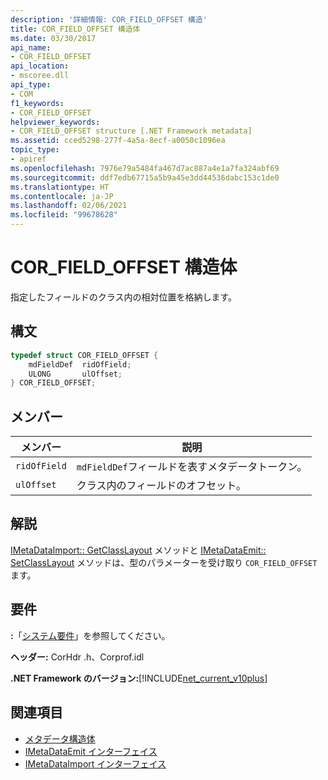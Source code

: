```yaml
---
description: '詳細情報: COR_FIELD_OFFSET 構造'
title: COR_FIELD_OFFSET 構造体
ms.date: 03/30/2017
api_name:
- COR_FIELD_OFFSET
api_location:
- mscoree.dll
api_type:
- COM
f1_keywords:
- COR_FIELD_OFFSET
helpviewer_keywords:
- COR_FIELD_OFFSET structure [.NET Framework metadata]
ms.assetid: cced5298-277f-4a5a-8ecf-a0050c1096ea
topic_type:
- apiref
ms.openlocfilehash: 7976e79a5484fa467d7ac887a4e1a7fa324abf69
ms.sourcegitcommit: ddf7edb67715a5b9a45e3dd44536dabc153c1de0
ms.translationtype: HT
ms.contentlocale: ja-JP
ms.lasthandoff: 02/06/2021
ms.locfileid: "99678628"
---
```

# <a name="cor_field_offset-structure"></a>COR_FIELD_OFFSET 構造体

指定したフィールドのクラス内の相対位置を格納します。  
  
## <a name="syntax"></a>構文  
  
```cpp  
typedef struct COR_FIELD_OFFSET {  
    mdFieldDef  ridOfField;  
    ULONG       ulOffset;  
} COR_FIELD_OFFSET;  
```  
  
## <a name="members"></a>メンバー  
  
|メンバー|説明|  
|------------|-----------------|  
|`ridOfField`|`mdFieldDef`フィールドを表すメタデータトークン。|  
|`ulOffset`|クラス内のフィールドのオフセット。|  
  
## <a name="remarks"></a>解説  

 [IMetaDataImport:: GetClassLayout](imetadataimport-getclasslayout-method.md) メソッドと [IMetaDataEmit:: SetClassLayout](imetadataemit-setclasslayout-method.md) メソッドは、型のパラメーターを受け取り `COR_FIELD_OFFSET` ます。  
  
## <a name="requirements"></a>要件  

 **:**「[システム要件](../../get-started/system-requirements.md)」を参照してください。  
  
 **ヘッダー:** CorHdr .h、Corprof.idl  
  
 **.NET Framework のバージョン:**[!INCLUDE[net_current_v10plus](../../../../includes/net-current-v10plus-md.md)]  
  
## <a name="see-also"></a>関連項目

- [メタデータ構造体](metadata-structures.md)
- [IMetaDataEmit インターフェイス](imetadataemit-interface.md)
- [IMetaDataImport インターフェイス](imetadataimport-interface.md)
